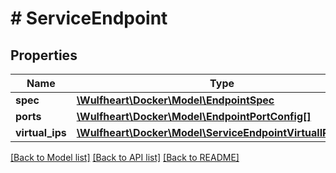 # # ServiceEndpoint

## Properties

Name | Type | Description | Notes
------------ | ------------- | ------------- | -------------
**spec** | [**\Wulfheart\Docker\Model\EndpointSpec**](EndpointSpec.md) |  | [optional]
**ports** | [**\Wulfheart\Docker\Model\EndpointPortConfig[]**](EndpointPortConfig.md) |  | [optional]
**virtual_ips** | [**\Wulfheart\Docker\Model\ServiceEndpointVirtualIPsInner[]**](ServiceEndpointVirtualIPsInner.md) |  | [optional]

[[Back to Model list]](../../README.md#models) [[Back to API list]](../../README.md#endpoints) [[Back to README]](../../README.md)
